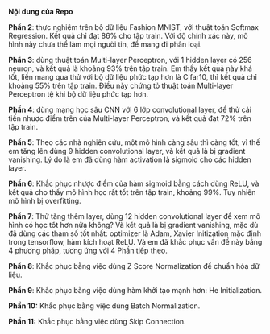 
**Nội dung của Repo**

**Phần 2**: thực nghiệm trên bộ dữ liệu Fashion MNIST, với thuật toán Softmax Regression. Kết quả chỉ đạt 86\% cho tập train. Với độ chính xác này, mô hình này chưa thể làm mọi người tin, để mang đi phân loại. 

**Phần 3**: dùng thuật toán Multi-layer Perceptron, với 1 hidden layer có 256 neuron, và kết quả là khoảng 93\% trên tập train. Em thấy kết quả này khá tốt, liền mang qua thử với bộ dữ liệu phức tạp hơn là Cifar10, thì kết quả chỉ khoảng 55\% trên tập train. Điều này chứng tỏ thuật toán Multi-layer Perceptron tệ khi bộ dữ liệu phức tạp hơn.

**Phần 4**: dùng mạng học sâu CNN với 6 lớp convolutional layer, để thử cải tiến nhược điểm trên của Multi-layer Perceptron, và kết quả đạt 72\% trên tập train.

**Phần 5**: Theo các nhà nghiên cứu, một mô hình càng sâu thì càng tốt, vì thế em tăng lên dùng 9 hidden convolutional layer, và kết quả là bị gradient vanishing. Lý do là em đã dùng hàm activation là sigmoid cho các hidden layer.

**Phần 6**: Khắc phục nhược điểm của hàm sigmoid bằng cách dùng ReLU, và kết quả cho thấy mô hình học rất tốt trên tập train, khoảng 99\%. Tuy nhiên mô hình bị overfitting.

**Phần 7**: Thử tăng thêm layer, dùng 12 hidden convolutional layer để xem mô hình có học tốt hơn nữa không? Và kết quả là bị gradient vanishing, mặc dù đã dùng các tham số tốt nhất: optimizer là Adam, Xavier Initization mặc định trong tensorflow, hàm kích hoạt ReLU. Và em đã khắc phục vấn đề này bằng 4 phương pháp, tương ứng với 4 Phần tiếp theo.

**Phần 8**: Khắc phục bằng việc dùng Z Score Normalization để chuẩn hóa dữ liệu.

**Phần 9**: Khắc phục bằng việc dùng hàm khởi tạo mạnh hơn: He Initialization.

**Phần 10:** Khắc phục bằng việc dùng Batch Normalization.

**Phần 11:** Khắc phục bằng việc dùng Skip Connection.